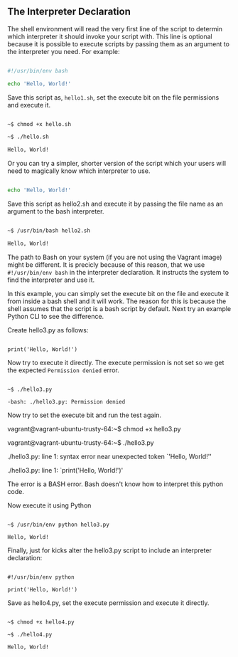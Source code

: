 ## The Interpreter Declaration



The shell environment will read the very first line of the script to determin which interpreter it should invoke your script with. This line is optional because it is possible to execute scripts by passing them as an argument to the interpreter you need. For example:



```bash

#!/usr/bin/env bash

echo 'Hello, World!'

```



Save this script as, `hello1.sh`, set the execute bit on the file permissions and execute it.



```bash

~$ chmod +x hello.sh

~$ ./hello.sh

Hello, World!

```



Or you can try a simpler, shorter version of the script which your users will need to magically know which interpreter to use.



```bash

echo 'Hello, World!'

```



Save this script as hello2.sh and execute it by passing the file name as an argument to the bash interpreter.



```bash

~$ /usr/bin/bash hello2.sh

Hello, World!

```



The path to Bash on your system \(if you are not using the Vagrant image\) might be different. It is precicly because of this reason, that we use `#!/usr/bin/env bash` in the interpreter declaration. It instructs the system to find the interpreter and use it.



In this example, you can simply set the execute bit on the file and execute it from inside a bash shell and it will work. The reason for this is because the shell assumes that the script is a bash script by default. Next try an example Python CLI to see the difference.



Create hello3.py as follows:



```

print('Hello, World!')

```



Now try to execute it directly. The execute permission is not set so we get the expected `Permission denied` error.



```

~$ ./hello3.py

-bash: ./hello3.py: Permission denied

```



Now try to set the execute bit and run the test again.



 vagrant@vagrant-ubuntu-trusty-64:~$ chmod +x hello3.py

 vagrant@vagrant-ubuntu-trusty-64:~$ ./hello3.py

 ./hello3.py: line 1: syntax error near unexpected token `'Hello, World!''

 ./hello3.py: line 1: `print('Hello, World!')'



The error is a BASH error. Bash doesn't know how to interpret this python code.



Now execute it using Python



```

~$ /usr/bin/env python hello3.py

Hello, World!

```



Finally, just for kicks alter the hello3.py script to include an interpreter declaration:



```

#!/usr/bin/env python

print('Hello, World!')

```



Save as hello4.py, set the execute permission and execute it directly.



```

~$ chmod +x hello4.py

~$ ./hello4.py

Hello, World!

```
